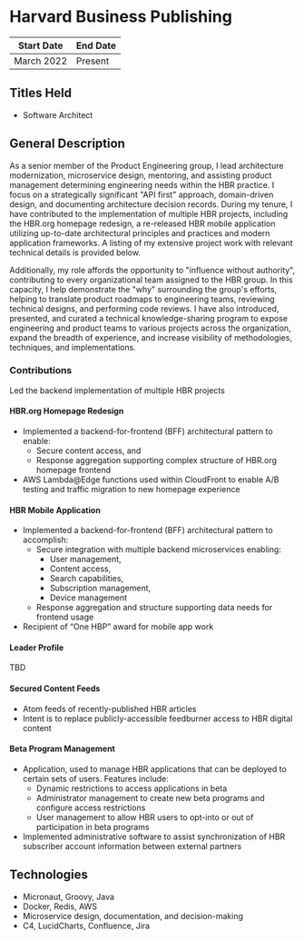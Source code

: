 # Harvard Business Publishing

| Start Date |  End Date  |
| ---------- | ---------- |
| March 2022 |   Present  |

## Titles Held

- Software Architect

## General Description
As a senior member of the Product Engineering group, I lead architecture modernization, microservice design, mentoring, and assisting product management determining engineering needs within the HBR practice.  I focus on a strategically significant "API first" approach, domain-driven design, and documenting architecture decision records.  During my tenure, I have contributed to the implementation of multiple HBR projects, including the HBR.org homepage redesign, a re-released HBR mobile application utilizing up-to-date architectural principles and practices and modern application frameworks.  A listing of my extensive project work with relevant technical details is provided below.

Additionally, my role affords the opportunity to "influence without authority", contributing to every organizational team assigned to the HBR group.  In this capacity, I help demonstrate the "why" surrounding the group's efforts, helping to translate product roadmaps to engineering teams, reviewing technical designs, and performing code reviews.  I have also introduced, presented, and curated a technical knowledge-sharing program to expose engineering and product teams to various projects across the organization, expand the breadth of experience, and increase visibility of methodologies, techniques, and implementations.

### Contributions
Led the backend implementation of multiple HBR projects

#### HBR.org Homepage Redesign
- Implemented a backend-for-frontend (BFF) architectural pattern to enable:
  - Secure content access, and
  - Response aggregation supporting complex structure of HBR.org homepage frontend
- AWS Lambda@Edge functions used within CloudFront to enable A/B testing and traffic migration to new homepage experience

#### HBR Mobile Application
- Implemented a backend-for-frontend (BFF) architectural pattern to accomplish:
  - Secure integration with multiple backend microservices enabling:
	- User management,
	- Content access,
	- Search capabilities,
	- Subscription management,
	- Device management
  - Response aggregation and structure supporting data needs for frontend usage
- Recipient of “One HBP” award for mobile app work

#### Leader Profile
TBD

#### Secured Content Feeds
- Atom feeds of recently-published HBR articles
- Intent is to replace publicly-accessible feedburner access to HBR digital content

#### Beta Program Management
- Application, used to manage HBR applications that can be deployed to certain sets of users.  Features include:
  - Dynamic restrictions to access applications in beta
  - Administrator management to create new beta programs and configure access restrictions
  - User management to allow HBR users to opt-into or out of participation in beta programs
- Implemented administrative software to assist synchronization of HBR subscriber account information between external partners


## Technologies
- Micronaut, Groovy, Java
- Docker, Redis, AWS
- Microservice design, documentation, and decision-making
- C4, LucidCharts, Confluence, Jira

